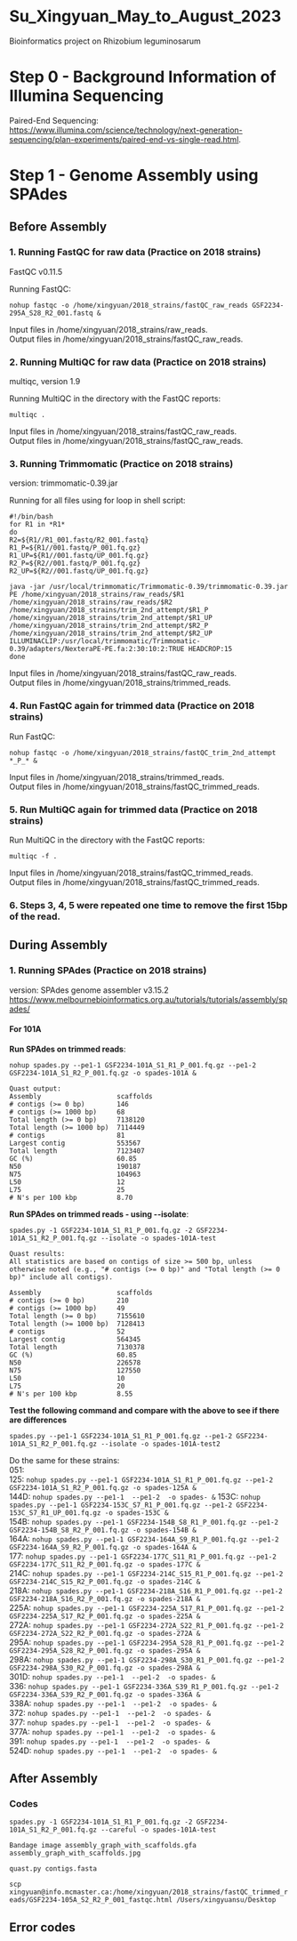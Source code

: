 # Su_Xingyuan_May_to_August_2023
Bioinformatics project on Rhizobium leguminosarum 

# Step 0 - Background Information of Illumina Sequencing
Paired-End Sequencing: https://www.illumina.com/science/technology/next-generation-sequencing/plan-experiments/paired-end-vs-single-read.html.

# Step 1 - Genome Assembly using SPAdes <br>

## Before Assembly
### 1. Running FastQC for raw data (Practice on 2018 strains)
FastQC v0.11.5

Running FastQC: 
```
nohup fastqc -o /home/xingyuan/2018_strains/fastQC_raw_reads GSF2234-295A_S28_R2_001.fastq &
```

Input files in /home/xingyuan/2018_strains/raw_reads. <br>
Output files in /home/xingyuan/2018_strains/fastQC_raw_reads.

### 2. Running MultiQC for raw data (Practice on 2018 strains) 
multiqc, version 1.9

Running MultiQC in the directory with the FastQC reports: 
```
multiqc .
```

Input files in /home/xingyuan/2018_strains/fastQC_raw_reads. <br>
Output files in /home/xingyuan/2018_strains/fastQC_raw_reads.

### 3. Running Trimmomatic (Practice on 2018 strains)
version: trimmomatic-0.39.jar

Running for all files using for loop in shell script: <br>
```
#!/bin/bash 
for R1 in *R1* 
do 
R2=${R1//R1_001.fastq/R2_001.fastq} 
R1_P=${R1//001.fastq/P_001.fq.gz} 
R1_UP=${R1//001.fastq/UP_001.fq.gz} 
R2_P=${R2//001.fastq/P_001.fq.gz} 
R2_UP=${R2//001.fastq/UP_001.fq.gz} 

java -jar /usr/local/trimmomatic/Trimmomatic-0.39/trimmomatic-0.39.jar PE /home/xingyuan/2018_strains/raw_reads/$R1 /home/xingyuan/2018_strains/raw_reads/$R2 /home/xingyuan/2018_strains/trim_2nd_attempt/$R1_P /home/xingyuan/2018_strains/trim_2nd_attempt/$R1_UP /home/xingyuan/2018_strains/trim_2nd_attempt/$R2_P /home/xingyuan/2018_strains/trim_2nd_attempt/$R2_UP ILLUMINACLIP:/usr/local/trimmomatic/Trimmomatic-0.39/adapters/NexteraPE-PE.fa:2:30:10:2:TRUE HEADCROP:15 
done
```

Input files in /home/xingyuan/2018_strains/fastQC_raw_reads. <br>
Output files in /home/xingyuan/2018_strains/trimmed_reads.

### 4. Run FastQC again for trimmed data (Practice on 2018 strains)
Run FastQC: 
```
nohup fastqc -o /home/xingyuan/2018_strains/fastQC_trim_2nd_attempt *_P_* &
```

Input files in /home/xingyuan/2018_strains/trimmed_reads. <br>
Output files in /home/xingyuan/2018_strains/fastQC_trimmed_reads.

### 5. Run MultiQC again for trimmed data (Practice on 2018 strains)
Run MultiQC in the directory with the FastQC reports: 
```
multiqc -f . 
```
Input files in /home/xingyuan/2018_strains/fastQC_trimmed_reads. <br>
Output files in /home/xingyuan/2018_strains/fastQC_trimmed_reads.

### 6. Steps 3, 4, 5 were repeated one time to remove the first 15bp of the read.

## During Assembly 
### 1. Running SPAdes (Practice on 2018 strains)
version: SPAdes genome assembler v3.15.2
https://www.melbournebioinformatics.org.au/tutorials/tutorials/assembly/spades/

#### For 101A <br>
**Run SPAdes on trimmed reads**: 
```
nohup spades.py --pe1-1 GSF2234-101A_S1_R1_P_001.fq.gz --pe1-2 GSF2234-101A_S1_R2_P_001.fq.gz -o spades-101A &
```

```
Quast output:
Assembly                   scaffolds
# contigs (>= 0 bp)        146      
# contigs (>= 1000 bp)     68       
Total length (>= 0 bp)     7138120  
Total length (>= 1000 bp)  7114449  
# contigs                  81       
Largest contig             553567   
Total length               7123407  
GC (%)                     60.85    
N50                        190187   
N75                        104963   
L50                        12       
L75                        25       
# N's per 100 kbp          8.70 
```

**Run SPAdes on trimmed reads - using --isolate**:
```
spades.py -1 GSF2234-101A_S1_R1_P_001.fq.gz -2 GSF2234-101A_S1_R2_P_001.fq.gz --isolate -o spades-101A-test
```

```
Quast results:
All statistics are based on contigs of size >= 500 bp, unless otherwise noted (e.g., "# contigs (>= 0 bp)" and "Total length (>= 0 bp)" include all contigs).

Assembly                   scaffolds
# contigs (>= 0 bp)        210      
# contigs (>= 1000 bp)     49       
Total length (>= 0 bp)     7155610  
Total length (>= 1000 bp)  7128413  
# contigs                  52       
Largest contig             564345   
Total length               7130378  
GC (%)                     60.85    
N50                        226578   
N75                        127550   
L50                        10       
L75                        20       
# N's per 100 kbp          8.55  
```
**Test the following command and compare with the above to see if there are differences**
```
spades.py --pe1-1 GSF2234-101A_S1_R1_P_001.fq.gz --pe1-2 GSF2234-101A_S1_R2_P_001.fq.gz --isolate -o spades-101A-test2 
```

Do the same for these strains: <br>
051: `` `` <br>
125: ``nohup spades.py --pe1-1 GSF2234-101A_S1_R1_P_001.fq.gz --pe1-2 GSF2234-101A_S1_R2_P_001.fq.gz -o spades-125A &`` <br>
144D: ``nohup spades.py --pe1-1  --pe1-2  -o spades- &``
153C: ``nohup spades.py --pe1-1 GSF2234-153C_S7_R1_P_001.fq.gz --pe1-2 GSF2234-153C_S7_R1_UP_001.fq.gz -o spades-153C &`` <br>
154B: ``nohup spades.py --pe1-1 GSF2234-154B_S8_R1_P_001.fq.gz --pe1-2 GSF2234-154B_S8_R2_P_001.fq.gz -o spades-154B &`` <br>
164A: ``nohup spades.py --pe1-1 GSF2234-164A_S9_R1_P_001.fq.gz --pe1-2 GSF2234-164A_S9_R2_P_001.fq.gz -o spades-164A &`` <br>
177: ``nohup spades.py --pe1-1 GSF2234-177C_S11_R1_P_001.fq.gz --pe1-2 GSF2234-177C_S11_R2_P_001.fq.gz -o spades-177C &`` <br>
214C: ``nohup spades.py --pe1-1 GSF2234-214C_S15_R1_P_001.fq.gz --pe1-2 GSF2234-214C_S15_R2_P_001.fq.gz -o spades-214C &`` <br>
218A: ``nohup spades.py --pe1-1 GSF2234-218A_S16_R1_P_001.fq.gz --pe1-2 GSF2234-218A_S16_R2_P_001.fq.gz -o spades-218A &`` <br>
225A: ``nohup spades.py --pe1-1 GSF2234-225A_S17_R1_P_001.fq.gz --pe1-2 GSF2234-225A_S17_R2_P_001.fq.gz -o spades-225A &`` <br>
272A: ``nohup spades.py --pe1-1 GSF2234-272A_S22_R1_P_001.fq.gz --pe1-2 GSF2234-272A_S22_R2_P_001.fq.gz -o spades-272A &`` <br>
295A: ``nohup spades.py --pe1-1 GSF2234-295A_S28_R1_P_001.fq.gz --pe1-2 GSF2234-295A_S28_R2_P_001.fq.gz -o spades-295A &`` <br>
298A: ``nohup spades.py --pe1-1 GSF2234-298A_S30_R1_P_001.fq.gz --pe1-2 GSF2234-298A_S30_R2_P_001.fq.gz -o spades-298A &`` <br>
301D: ``nohup spades.py --pe1-1  --pe1-2  -o spades- &`` <br>
336: ``nohup spades.py --pe1-1 GSF2234-336A_S39_R1_P_001.fq.gz --pe1-2 GSF2234-336A_S39_R2_P_001.fq.gz -o spades-336A &`` <br>
338A: ``nohup spades.py --pe1-1  --pe1-2  -o spades- &`` <br>
372: ``nohup spades.py --pe1-1  --pe1-2  -o spades- &`` <br>
377: ``nohup spades.py --pe1-1  --pe1-2  -o spades- &`` <br>
377A: ``nohup spades.py --pe1-1  --pe1-2  -o spades- &`` <br>
391: ``nohup spades.py --pe1-1  --pe1-2  -o spades- &`` <br>
524D: ``nohup spades.py --pe1-1  --pe1-2  -o spades- &`` <br>

## After Assembly 

### Codes

``spades.py -1 GSF2234-101A_S1_R1_P_001.fq.gz -2 GSF2234-101A_S1_R2_P_001.fq.gz --careful -o spades-101A-test``

``Bandage image assembly_graph_with_scaffolds.gfa assembly_graph_with_scaffolds.jpg``

``quast.py contigs.fasta``

``scp xingyuan@info.mcmaster.ca:/home/xingyuan/2018_strains/fastQC_trimmed_reads/GSF2234-105A_S2_R2_P_001_fastqc.html /Users/xingyuansu/Desktop``

## Error codes 

